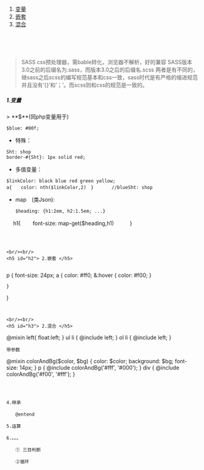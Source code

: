 ﻿1. <a href="#h1">变量</a>
2. <a href="#h2">嵌套</a>
3. <a href="#h3">混合</a>

<br/><br/><br/>

> SASS
> css预处理器，需bable转化，浏览器不解析，好的兼容
> SASS版本3.0之前的后缀名为.sass，而版本3.0之后的后缀名.scss
> 两者是有不同的，继sass之后scss的编写规范基本和css一致，sass时代是有严格的缩进规范并且没有‘{}’和‘；’。而scss则和css的规范是一致的。

<h5 id="h1"> 1.变量 </h5>
> **$**(同php变量用于)


```
$blue: #00f;
```
- 特殊：
```
Sht: shop
border-#{Sht}: 1px solid red;
```
- 多值变量：　　　
```
$linkColor: black blue red green yellow;
a{　　color: nth($linkColor,2)　}　　　　//blueSht: shop
```
- map　(类Json): 
   ```
   $heading: {h1:2em, h2:1.5em; ...}
　 h1{ 　　font-size: map-get($heading,h1)　　　}
   ```　
　　　　


<br/><br/>
<h5 id="h2"> 2.嵌套 </h5>


```
p {
	font-size: 24px;
	a {
		color: #ff0;
		&:hover {
			color: #f00;
		}
	
	}
}
```


<br/><br/>
<h5 id="h3"> 2.混合 </h5>
```
@mixin left{
  float:left;
}
ul li {
  @include left;
}
ol li {
  @include left;
}
```
带参数
```
@mixin colorAndBg($color, $bg) {
  color: $color;
  background: $bg;
  font-size: 14px;
}
p {
  @include colorAndBg('#fff', '#000');
}
div {
  @include colorAndBg('#f00', '#fff');
}
```



4.继承

　　@entend

5.运算

6.。。。

　　① 三目判断

　　②循环
